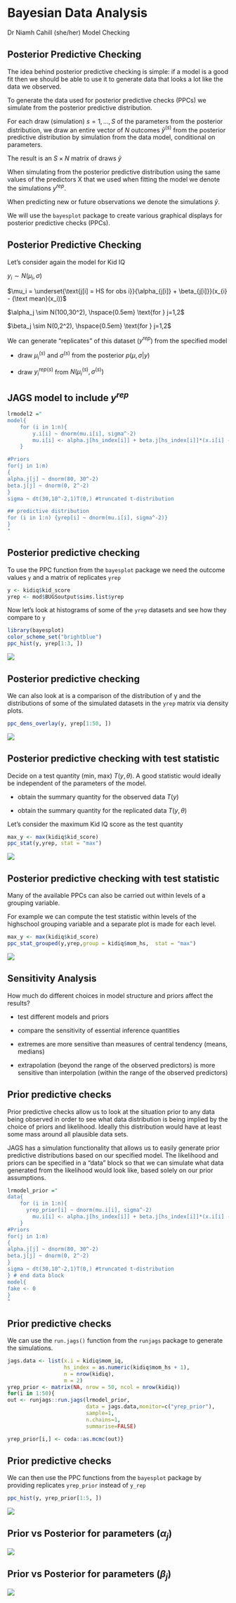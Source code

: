 Bayesian Data Analysis
================
Dr Niamh Cahill (she/her)
Model Checking

## Posterior Predictive Checking

The idea behind posterior predictive checking is simple: if a model is a
good fit then we should be able to use it to generate data that looks a
lot like the data we observed.

To generate the data used for posterior predictive checks (PPCs) we
simulate from the posterior predictive distribution.

For each draw (simulation) $s= 1, \ldots , S$ of the parameters from the
posterior distribution, we draw an entire vector of $N$ outcomes
$\tilde{y}^{(s)}$ from the posterior predictive distribution by
simulation from the data model, conditional on parameters.

The result is an $S \times N$ matrix of draws $\tilde{y}$

When simulating from the posterior predictive distribution using the
same values of the predictors X that we used when fitting the model we
denote the simulations $y^{rep}$.

When predicting new or future observations we denote the simulations
$\tilde{y}$.

We will use the `bayesplot` package to create various graphical displays
for posterior predictive checks (PPCs).

## Posterior Predictive Checking

Let’s consider again the model for Kid IQ

$y_i \sim N(\mu_i,\sigma)$

$\mu_i = \underset{\text{j[i] = HS for obs i}}{\alpha_{j[i]} + \beta_{j[i]}}(x_{i} - {\text mean}(x_i))$

$\alpha_j \sim N(100,30^2), \hspace{0.5em} \text{for } j=1,2$

$\beta_j \sim N(0,2^2), \hspace{0.5em} \text{for } j=1,2$

We can generate “replicates” of this dataset ($y^{rep}$) from the
specified model

-   draw $\mu_i^{(s)}$ and $\sigma^{(s)}$ from the posterior
    $p(\mu,\sigma|y)$

-   draw $y_{i}^{rep(s)}$ from $N(\mu_i^{(s)},\sigma^{(s)})$

## JAGS model to include $y^{rep}$

``` r
lrmodel2 ="
model{
    for (i in 1:n){
        y.i[i] ~ dnorm(mu.i[i], sigma^-2)
        mu.i[i] <- alpha.j[hs_index[i]] + beta.j[hs_index[i]]*(x.i[i] - mean(x.i))
    }

#Priors
for(j in 1:m)
{
alpha.j[j] ~ dnorm(80, 30^-2) 
beta.j[j] ~ dnorm(0, 2^-2) 
}
sigma ~ dt(30,10^-2,1)T(0,) #truncated t-distribution

## predictive distribution
for (i in 1:n) {yrep[i] ~ dnorm(mu.i[i], sigma^-2)}
}
"
```

## Posterior predictive checking

To use the PPC function from the `bayesplot` package we need the outcome
values `y` and a matrix of replicates `yrep`

``` r
y <- kidiq$kid_score
yrep <- mod$BUGSoutput$sims.list$yrep
```

Now let’s look at histograms of some of the `yrep` datasets and see how
they compare to `y`

``` r
library(bayesplot)
color_scheme_set("brightblue")
ppc_hist(y, yrep[1:3, ])
```

![](7_checking_files/figure-gfm/unnamed-chunk-4-1.png)<!-- -->

## Posterior predictive checking

We can also look at is a comparison of the distribution of y and the
distributions of some of the simulated datasets in the `yrep` matrix via
density plots.

``` r
ppc_dens_overlay(y, yrep[1:50, ])
```

![](7_checking_files/figure-gfm/unnamed-chunk-5-1.png)<!-- -->

## Posterior predictive checking with test statistic

Decide on a test quantity (min, max) $T(y,\theta)$. A good statistic
would ideally be independent of the parameters of the model.

-   obtain the summary quantity for the observed data $T(y)$

-   obtain the summary quantity for the replicated data $T(y,\theta)$

Let’s consider the maximum Kid IQ score as the test quantity

``` r
max_y <- max(kidiq$kid_score)
ppc_stat(y,yrep, stat = "max")
```

![](7_checking_files/figure-gfm/unnamed-chunk-6-1.png)<!-- -->

## Posterior predictive checking with test statistic

Many of the available PPCs can also be carried out within levels of a
grouping variable.

For example we can compute the test statistic within levels of the
highschool grouping variable and a separate plot is made for each level.

``` r
max_y <- max(kidiq$kid_score)
ppc_stat_grouped(y,yrep,group = kidiq$mom_hs,  stat = "max")
```

![](7_checking_files/figure-gfm/unnamed-chunk-7-1.png)<!-- -->

## Sensitivity Analysis

How much do different choices in model structure and priors affect the
results?

-   test different models and priors

-   compare the sensitivity of essential inference quantities

-   extremes are more sensitive than measures of central tendency
    (means, medians)

-   extrapolation (beyond the range of the observed predictors) is more
    sensitive than interpolation (within the range of the observed
    predictors)

## Prior predictive checks

Prior predictive checks allow us to look at the situation prior to any
data being observed in order to see what data distribution is being
implied by the choice of priors and likelihood. Ideally this
distribution would have at least some mass around all plausible data
sets.

JAGS has a simulation functionality that allows us to easily generate
prior predictive distributions based on our specified model. The
likelihood and priors can be specified in a “data” block so that we can
simulate what data generated from the likelihood would look like, based
solely on our prior assumptions.

``` r
lrmodel_prior ="
data{
    for (i in 1:n){
      yrep_prior[i] ~ dnorm(mu.i[i], sigma^-2)
        mu.i[i] <- alpha.j[hs_index[i]] + beta.j[hs_index[i]]*(x.i[i] - mean(x.i))
    }
#Priors
for(j in 1:m)
{
alpha.j[j] ~ dnorm(80, 30^-2) 
beta.j[j] ~ dnorm(0, 2^-2) 
}
sigma ~ dt(30,10^-2,1)T(0,) #truncated t-distribution
} # end data block
model{
fake <- 0
}
"
```

## Prior predictive checks

We can use the `run.jags()` function from the `runjags` package to
generate the simulations.

``` r
jags.data <- list(x.i = kidiq$mom_iq, 
                  hs_index = as.numeric(kidiq$mom_hs + 1),
                  n = nrow(kidiq),
                  m = 2)
yrep_prior <- matrix(NA, nrow = 50, ncol = nrow(kidiq))
for(i in 1:50){
out <- runjags::run.jags(lrmodel_prior, 
                         data = jags.data,monitor=c("yrep_prior"), 
                         sample=1, 
                         n.chains=1, 
                         summarise=FALSE)

yrep_prior[i,] <- coda::as.mcmc(out)}
```

## Prior predictive checks

We can then use the PPC functions from the `bayesplot` package by
providing replicates `yrep_prior` instead of `y_rep`

``` r
ppc_hist(y, yrep_prior[1:5, ])
```

![](7_checking_files/figure-gfm/unnamed-chunk-11-1.png)<!-- -->

## Prior vs Posterior for parameters ($\alpha_j$)

![](7_checking_files/figure-gfm/unnamed-chunk-12-1.png)<!-- -->

## Prior vs Posterior for parameters ($\beta_j$)

![](7_checking_files/figure-gfm/unnamed-chunk-13-1.png)<!-- -->
